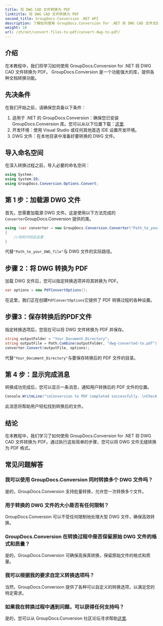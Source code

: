 ```yaml
---
title: 将 DWG CAD 文件转换为 PDF
linktitle: 将 DWG CAD 文件转换为 PDF
second_title: GroupDocs.Conversion .NET API
description: 了解如何使用 GroupDocs.Conversion for .NET 将 DWG CAD 文件无缝转换为 PDF。按照我们的分步教程进行高效转换。
weight: 10
url: /zh/net/convert-files-to-pdf/convert-dwg-to-pdf/
---
```

## 介绍
在本教程中，我们将学习如何使用 GroupDocs.Conversion for .NET 将 DWG CAD 文件转换为 PDF。 GroupDocs.Conversion 是一个功能强大的库，提供各种文档转换功能。
## 先决条件
在我们开始之前，请确保您具备以下条件：
1. 适用于 .NET 的 GroupDocs.Conversion：确保您已安装 GroupDocs.Conversion 库。您可以从以下位置下载：[这里](https://releases.groupdocs.com/conversion/net/).
2. 开发环境：使用 Visual Studio 或任何其他首选 IDE 设置开发环境。
3. DWG 文件：在本地目录中准备好要转换的 DWG 文件。

## 导入命名空间
在深入转换过程之前，导入必要的命名空间：
```csharp
using System;
using System.IO;
using GroupDocs.Conversion.Options.Convert;
```
## 第 1 步：加载源 DWG 文件
首先，您需要加载源 DWG 文件。这是使用以下方法完成的`Converter`GroupDocs.Conversion 提供的类。 
```csharp
using (var converter = new GroupDocs.Conversion.Converter("Path_to_your_DWG_file"))
{
    //你的代码在这里
}
```
代替`"Path_to_your_DWG_file"`与 DWG 文件的实际路径。
## 步骤 2：将 DWG 转换为 PDF
加载 DWG 文件后，您可以指定转换选项并将其转换为 PDF。 
```csharp
var options = new PdfConvertOptions();
```
在这里，我们正在创建`PdfConvertOptions`它提供了 PDF 转换过程的各种设置。
## 步骤3：保存转换后的PDF文件
指定转换选项后，您现在可以将 DWG 文件转换为 PDF 并保存。
```csharp
string outputFolder = "Your_Document_Directory";
string outputFile = Path.Combine(outputFolder, "dwg-converted-to.pdf");
converter.Convert(outputFile, options);
```
代替`"Your_Document_Directory"`与要保存转换后的 PDF 文件的目录。
## 第 4 步：显示完成消息
转换成功完成后，您可以显示一条消息，通知用户转换后的 PDF 文件的位置。
```csharp
Console.WriteLine("\nConversion to PDF completed successfully. \nCheck output in {0}", outputFolder);
```
此消息将帮助用户轻松找到转换后的文件。

## 结论
在本教程中，我们学习了如何使用 GroupDocs.Conversion for .NET 将 DWG CAD 文件转换为 PDF。通过执行这些简单的步骤，您可以将 DWG 文件无缝转换为 PDF 格式。
## 常见问题解答
### 我可以使用 GroupDocs.Conversion 同时转换多个 DWG 文件吗？
是的，GroupDocs.Conversion 支持批量转换，允许您一次转换多个文件。
### 用于转换的 DWG 文件的大小是否有任何限制？
GroupDocs.Conversion 可以不受任何限制地处理大型 DWG 文件，确保高效转换。
### GroupDocs.Conversion 在转换过程中是否保留原始 DWG 文件的格式和质量？
是的，GroupDocs.Conversion 可确保高保真转换，保留原始文件的格式和质量。
### 我可以根据我的要求自定义转换选项吗？
当然，GroupDocs.Conversion 提供了各种可以自定义的转换选项，以满足您的特定需求。
### 如果我在转换过程中遇到问题，可以获得任何支持吗？
是的，您可以从 GroupDocs.Conversion 社区论坛寻求帮助[这里](https://forum.groupdocs.com/c/conversion/11).